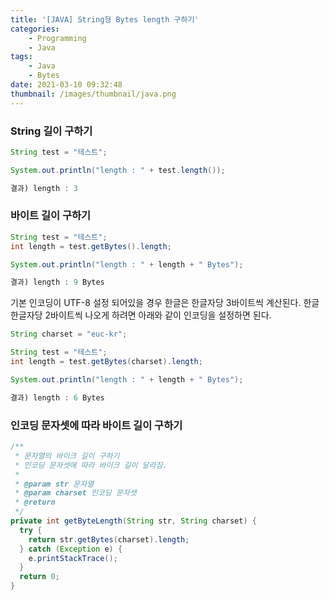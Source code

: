 ```yaml
---
title: '[JAVA] String형 Bytes length 구하기'
categories:
    - Programming
    - Java
tags:
    - Java
    - Bytes
date: 2021-03-10 09:32:48
thumbnail: /images/thumbnail/java.png
---
```


### String 길이 구하기

```java
String test = "테스트";

System.out.println("length : " + test.length());

결과) length : 3
```

### 바이트 길이 구하기

```java
String test = "테스트";
int length = test.getBytes().length;

System.out.println("length : " + length + " Bytes");

결과) length : 9 Bytes
```

기본 인코딩이 UTF-8 설정 되어있을 경우 한글은 한글자당 3바이트씩 계산된다. 한글 한글자당 2바이트씩 나오게 하려면 아래와 같이 인코딩을 설정하면 된다.

```java
String charset = "euc-kr";

String test = "테스트";
int length = test.getBytes(charset).length;

System.out.println("length : " + length + " Bytes");

결과) length : 6 Bytes
```

### 인코딩 문자셋에 따라 바이트 길이 구하기

```java
/**
 * 문자열의 바이크 길이 구하기
 * 인코딩 문자셋에 따라 바이크 길이 달라짐.
 *
 * @param str 문자열
 * @param charset 인코딩 문자셋
 * @return
 */
private int getByteLength(String str, String charset) {
  try {
    return str.getBytes(charset).length;
  } catch (Exception e) {
    e.printStackTrace();
  }
  return 0;
}
```

